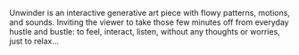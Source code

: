 Unwinder is an interactive generative art piece with flowy patterns, motions, and sounds. Inviting the viewer to take those few minutes off from everyday hustle and bustle: to feel, interact, listen, without any thoughts or worries, just to relax...